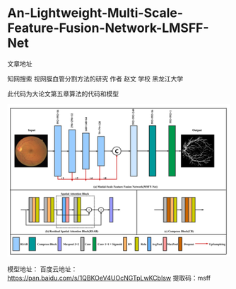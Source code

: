 # An-Lightweight-Multi-Scale-Feature-Fusion-Network-LMSFF-Net

文章地址

  知网搜索 视网膜血管分割方法的研究 作者 赵文 学校 黑龙江大学
  
  此代码为大论文第五章算法的代码和模型

![](./fig1.png)

模型地址：
  百度云地址：https://pan.baidu.com/s/1QBKOeV4UOcNGTpLwKCbIsw
  提取码：msff
